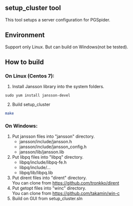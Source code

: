 ## setup_cluster tool

This tool setups a server configuration for PGSpider.


## Environment
Support only Linux.
But can build on Windows(not be tested).

## How to build
### On Linux (Centos 7):
1. Install Jansson library into the system folders.

```
sudo yum install jansson-devel
```

2. Build setup_cluster

```sh
make
```

### On Windows:
1. Put jansson files into "jansson" directory.
    * jansson/include/jansson.h
    * jansson/include/jansson_config.h
    * jansson/lib/jansson.lib
1. Put libpq files into "libpq" directory.  
    * libpq/include/libpq-fe.h
    * libpq/include/...
    * libpq/lib/libpq.lib
1. Put dirent files into "dirent" directory.  
You can clone from https://github.com/tronkko/dirent
1. Put getopt files into "winc" directory.  
You can clone from https://github.com/takamin/win-c
1. Build on GUI from setup_cluster.sln  


